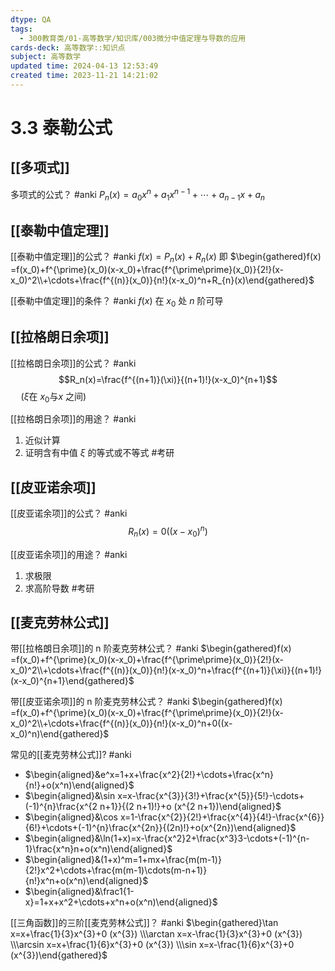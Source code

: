 ```yaml
---
dtype: QA
tags:
  - 300教育类/01-高等数学/知识库/003微分中值定理与导数的应用
cards-deck: 高等数学::知识点
subject: 高等数学
updated time: 2024-04-13 12:53:49
created time: 2023-11-21 14:21:02
---
```

# 3.3 泰勒公式
## [[多项式]]

多项式的公式？ #anki 
$P_n(x)=a_0x^n+a_1x^{n-1}+\cdots+a_{n-1}x+a_n$

## [[泰勒中值定理]]

[[泰勒中值定理]]的公式？ #anki 
$f(x)=P_{n}(x)+R_{n}(x)$
即 $\begin{gathered}f(x) =f(x_0)+f^{\prime}(x_0)(x-x_0)+\frac{f^{\prime\prime}(x_0)}{2!}(x-x_0)^2\\+\cdots+\frac{f^{(n)}(x_0)}{n!}(x-x_0)^n+R_{n}(x)\end{gathered}$

[[泰勒中值定理]]的条件？ #anki 
$f(x)$ 在 $x_{0}$ 处 $n$ 阶可导

## [[拉格朗日余项]]

[[拉格朗日余项]]的公式？ #anki 
$$R_n(x)=\frac{f^{(n+1)}(\xi)}{(n+1)!}(x-x_0)^{n+1}$$
$\quad(\xi\text{在 }x_0\text{与}x\text{ 之间})$

[[拉格朗日余项]]的用途？ #anki 
1. 近似计算
2. 证明含有中值 $\xi$ 的等式或不等式 #考研 

## [[皮亚诺余项]]

[[皮亚诺余项]]的公式？ #anki 
$$R_{n}(x)=0((x-x_{0})^n)$$

[[皮亚诺余项]]的用途？ #anki 
1. 求极限
2. 求高阶导数 #考研 

## [[麦克劳林公式]]

带[[拉格朗日余项]]的 n 阶麦克劳林公式？ #anki 
$\begin{gathered}f(x) =f(x_0)+f^{\prime}(x_0)(x-x_0)+\frac{f^{\prime\prime}(x_0)}{2!}(x-x_0)^2\\+\cdots+\frac{f^{(n)}(x_0)}{n!}(x-x_0)^n+\frac{f^{(n+1)}(\xi)}{(n+1)!}(x-x_0)^{n+1}\end{gathered}$

带[[皮亚诺余项]]的 n 阶麦克劳林公式？ #anki 
$\begin{gathered}f(x) =f(x_0)+f^{\prime}(x_0)(x-x_0)+\frac{f^{\prime\prime}(x_0)}{2!}(x-x_0)^2\\+\cdots+\frac{f^{(n)}(x_0)}{n!}(x-x_0)^n+0((x-x_0)^n)\end{gathered}$

常见的[[麦克劳林公式]]? #anki 
- $\begin{aligned}&e^x=1+x+\frac{x^2}{2!}+\cdots+\frac{x^n}{n!}+o(x^n)\end{aligned}$
- $\begin{aligned}&\sin x=x-\frac{x^{3}}{3!}+\frac{x^{5}}{5!}-\cdots+(-1)^{n}\frac{x^{2 n+1}}{(2 n+1)!}+o (x^{2 n+1})\end{aligned}$
- $\begin{aligned}&\cos x=1-\frac{x^{2}}{2!}+\frac{x^{4}}{4!}-\frac{x^{6}}{6!}+\cdots+(-1)^{n}\frac{x^{2n}}{(2n)!}+o(x^{2n})\end{aligned}$
- $\begin{aligned}&\ln(1+x)=x-\frac{x^2}2+\frac{x^3}3-\cdots+(-1)^{n-1}\frac{x^n}n+o(x^n)\end{aligned}$
- $\begin{aligned}&(1+x)^m=1+mx+\frac{m(m-1)}{2!}x^2+\cdots+\frac{m(m-1)\cdots(m-n+1)}{n!}x^n+o(x^n)\end{aligned}$
- $\begin{aligned}&\frac1{1-x}=1+x+x^2+\cdots+x^n+o(x^n)\end{aligned}$

[[三角函数]]的三阶[[麦克劳林公式]]？ #anki 
$\begin{gathered}\tan x=x+\frac{1}{3}x^{3}+0 (x^{3}) \\\arctan x=x-\frac{1}{3}x^{3}+0 (x^{3}) \\\arcsin x=x+\frac{1}{6}x^{3}+0 (x^{3}) \\\sin x=x-\frac{1}{6}x^{3}+0 (x^{3})\end{gathered}$
